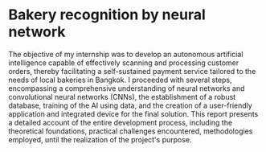 # Bakery recognition by neural network
The objective of my internship was to develop an autonomous artificial intelligence capable of effectively scanning and processing customer orders, thereby facilitating a self-sustained payment service tailored to the needs of local bakeries in Bangkok. I proceeded with several steps, encompassing a comprehensive understanding of neural networks and convolutional neural networks (CNNs), the establishment of a robust database, training of the AI using data, and the creation of a user-friendly application and integrated device for the final solution. This report presents a detailed account of the entire development process, including the theoretical foundations, practical challenges encountered, methodologies employed, until the realization of the project's purpose.

